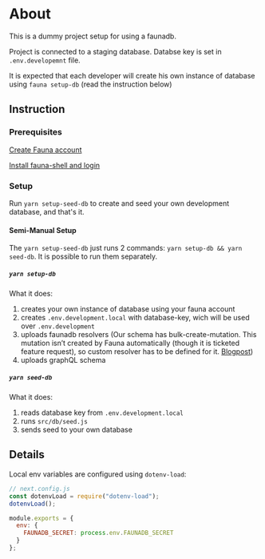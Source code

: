 # About

This is a dummy project setup for using a faunadb.

Project is connected to a staging database. Databse key is set in `.env.developemnt` file.

It is expected that each developer will create his own instance of database using `fauna setup-db` (read the instruction below)

## Instruction

### Prerequisites

[Create Fauna account](https://dashboard.fauna.com/accounts/register)

[Install fauna-shell and login](https://github.com/fauna/fauna-shell#fauna-shell)

### Setup

Run `yarn setup-seed-db` to create and seed your own development database, and that's it.

#### Semi-Manual Setup

The `yarn setup-seed-db` just runs 2 commands: `yarn setup-db && yarn seed-db`. It is possible to run them separately.

##### `yarn setup-db`

What it does:

1. creates your own instance of database using your fauna account
1. creates `.env.development.local` with database-key, wich will be used over `.env.development`
1. uploads faunadb resolvers (Our schema has bulk-create-mutation. This mutation isn’t created by Fauna automatically (though it is ticketed feature request), so custom resolver has to be defined for it. [Blogpost](https://www.freecodecamp.org/news/how-to-use-faunadb/))
1. uploads graphQL schema

##### `yarn seed-db`

What it does:

1. reads database key from `.env.development.local`
1. runs `src/db/seed.js`
1. sends seed to your own database

## Details

Local env variables are configured using `dotenv-load`:

```js
// next.config.js
const dotenvLoad = require("dotenv-load");
dotenvLoad();

module.exports = {
  env: {
    FAUNADB_SECRET: process.env.FAUNADB_SECRET
  }
};
```
